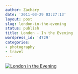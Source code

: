 ```yaml
---
author: Zachary 
date: '2011-03-29 03:27:13'
layout: post
slug: london-in-the-evening
status: publish
title: London - In the Evening
wordpress_id: '4729'
categories:
- photography
- travel
---
```


[![London in the Evening](http://farm6.static.flickr.com/5135/5566233244_bcc1edf983_b.jpg)](http://www.flickr.com/photos/zacharyz/5566233244/)
